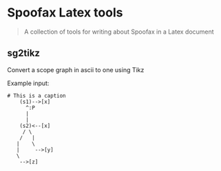 # Spoofax Latex tools
> A collection of tools for writing about Spoofax in a Latex document


## sg2tikz
Convert a scope graph in ascii to one using Tikz

Example input:

```
# This is a caption
    (s1)-->[x]
      ^:P
      |
      |
    (s2)<--[x]
     / \
    /   |
   |    \
   |     -->[y]
   \
    -->[z]
```
